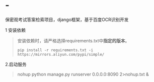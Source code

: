 # -
保密观考试答案检索项目，django框架，基于百度OCR识别开发

1 安装依赖 
> 安装依赖时，请严格选择requirements.txt中**指定的版本**。 
> 
> `pip install -r requirements.txt -i https://mirrors.aliyun.com/pypi/simple/`

2.启动服务

> nohup python manage.py runserver 0.0.0.0:8090 2>nohup.txt &


